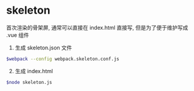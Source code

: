 # skeleton

首次渲染的骨架屏, 通常可以直接在 index.html 直接写, 但是为了便于维护写成 .vue 组件

1. 生成 skeleton.json 文件

```bash
$webpack --config webpack.skeleton.conf.js
```

2. 生成 index.html

```bash
$node skeleton.js
```

